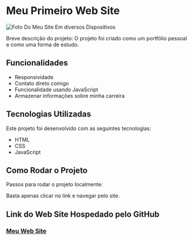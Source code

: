 # Meu Primeiro Web Site

![Foto Do Meu Site Em diversos Dispositivos](https://github.com/user-attachments/assets/0eb63e8c-fae9-4c74-9c9a-c2efbe75dc3a)



Breve descrição do projeto: O projeto foi criado como um portfólio pessoal e como uma forma de estudo.

## Funcionalidades

- Responsividade
- Contato direto comigo
- Funcionalidade usando JavaScript
- Armazenar informações sobre minha carreira

## Tecnologias Utilizadas

Este projeto foi desenvolvido com as seguintes tecnologias:

- HTML
- CSS
- JavaScript

## Como Rodar o Projeto

Passos para rodar o projeto localmente:

Basta apenas clicar no link e navegar pelo site.

## Link do Web Site Hospedado pelo GitHub

### [Meu Web Site](https://ruan-marcelo.github.io/MeuSite/)
